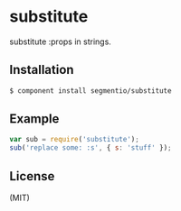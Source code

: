 
# substitute

  substitute :props in strings.

## Installation

```bash
$ component install segmentio/substitute
```

## Example

```js
var sub = require('substitute');
sub('replace some: :s', { s: 'stuff' });
```

## License

  (MIT)

